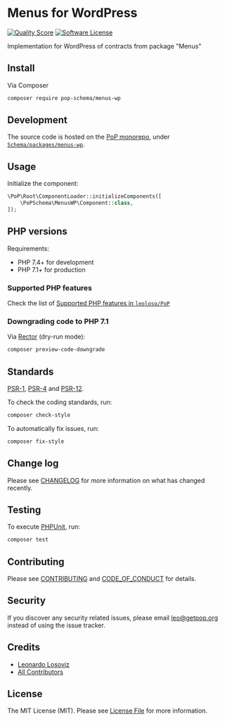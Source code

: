 # Menus for WordPress

<!-- [![Build Status][ico-travis]][link-travis] -->
[![Quality Score][ico-code-quality]][link-code-quality]
[![Software License][ico-license]](LICENSE.md)

<!--
[![Latest Version on Packagist][ico-version]][link-packagist]
[![Coverage Status][ico-scrutinizer]][link-scrutinizer]
[![Total Downloads][ico-downloads]][link-downloads]
-->

Implementation for WordPress of contracts from package "Menus"

## Install

Via Composer

``` bash
composer require pop-schema/menus-wp
```

## Development

The source code is hosted on the [PoP monorepo](https://github.com/leoloso/PoP), under [`Schema/packages/menus-wp`](https://github.com/leoloso/PoP/tree/master/layers/Schema/packages/menus-wp).

## Usage

Initialize the component:

``` php
\PoP\Root\ComponentLoader::initializeComponents([
    \PoPSchema\MenusWP\Component::class,
]);
```

## PHP versions

Requirements:

- PHP 7.4+ for development
- PHP 7.1+ for production

### Supported PHP features

Check the list of [Supported PHP features in `leoloso/PoP`](https://github.com/leoloso/PoP/#supported-php-features)

### Downgrading code to PHP 7.1

Via [Rector](https://github.com/rectorphp/rector) (dry-run mode):

```bash
composer preview-code-downgrade
```

## Standards

[PSR-1](https://www.php-fig.org/psr/psr-1), [PSR-4](https://www.php-fig.org/psr/psr-4) and [PSR-12](https://www.php-fig.org/psr/psr-12).

To check the coding standards, run:

``` bash
composer check-style
```

To automatically fix issues, run:

``` bash
composer fix-style
```

## Change log

Please see [CHANGELOG](CHANGELOG.md) for more information on what has changed recently.

## Testing

To execute [PHPUnit](https://phpunit.de/), run:

``` bash
composer test
```

## Contributing

Please see [CONTRIBUTING](CONTRIBUTING.md) and [CODE_OF_CONDUCT](CODE_OF_CONDUCT.md) for details.

## Security

If you discover any security related issues, please email leo@getpop.org instead of using the issue tracker.

## Credits

- [Leonardo Losoviz][link-author]
- [All Contributors][link-contributors]

## License

The MIT License (MIT). Please see [License File](LICENSE.md) for more information.

[ico-version]: https://img.shields.io/packagist/v/pop-schema/menus-wp.svg?style=flat-square
[ico-license]: https://img.shields.io/badge/license-MIT-brightgreen.svg?style=flat-square
[ico-travis]: https://img.shields.io/travis/pop-schema/menus-wp/master.svg?style=flat-square
[ico-scrutinizer]: https://img.shields.io/scrutinizer/coverage/g/pop-schema/menus-wp.svg?style=flat-square
[ico-code-quality]: https://img.shields.io/scrutinizer/g/pop-schema/menus-wp.svg?style=flat-square
[ico-downloads]: https://img.shields.io/packagist/dt/pop-schema/menus-wp.svg?style=flat-square

[link-packagist]: https://packagist.org/packages/pop-schema/menus-wp
[link-travis]: https://travis-ci.org/pop-schema/menus-wp
[link-scrutinizer]: https://scrutinizer-ci.com/g/pop-schema/menus-wp/code-structure
[link-code-quality]: https://scrutinizer-ci.com/g/pop-schema/menus-wp
[link-downloads]: https://packagist.org/packages/pop-schema/menus-wp
[link-author]: https://github.com/leoloso
[link-contributors]: ../../../../../../contributors
